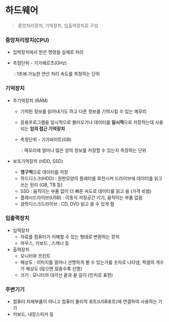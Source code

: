 # 하드웨어

> 중앙처리장치, 기억장치, 입출력장치로 구성



### 중앙처리장치(CPU)

- 입력장치에서 받은 명령을 실제로 처리

- 측정단위 - 기가헤르츠(GHz) 

  ​				   : 1초에 가능한 연산 처리 속도를 측정하는 단위



### 기억장치

- 주기억장치 (RAM)

  - 기억된 정보를 읽어내기도 하고 다른 정보를 기억시킬 수 있는 메모리

  - 응용프로그램을 일시적으로 불러오거나 데이터를 **일시적**으로 저장하는데 사용되는 **임의 접근 기억장치**

  - 측정단위 - 기가바이트(GB)

    ​				  : 메모리에 얼마나 많은 양의 정보를 저장할 수 있는지 측정하는 단위

- 보조기억장치 (HDD, SSD)
  - **영구적**으로 데이터를 저장
  - 하드디스크(HDD) : 원판모양의 플래터를 회전시켜 드라이브에 데이터를 읽고 쓰는 원리 (GB, TB 등)
  - SSD : 움직이는 부품 없이 더 빠른 속도로 데이터를 읽고 씀 (가격 비쌈)
  - 플래시드라이브(USB) : 이동식 저장공간 기기, 움직이는 부품 없음
  - 광학디스크드라이브 : CD, DVD 읽고 쓸 수 있게 함



### 입출력장치

- 입력장치
  - 자료를 컴퓨터가 이해할 수 있는 형태로 변환하는 장치
  - 마우스, 키보드 , 스캐너 등
- 출력장치
  - 모니터와 프린트
  - 해상도 : 이미지를 얼마나 선명하게 볼 수 있는가를 숫자로 나타냄, 픽셀의 개수가 해상도 (많으면 많을수록 선명)
  - 크기 : 모니터의 대각선 끝과 끝 길이 (인치로 표현)



### 주변기기

- 컴퓨터 자체부품이 아니고 컴퓨터 물리적 포트(USB포트)에 연결하여 사용하는 기기
- 키보드, 내장스피커 등